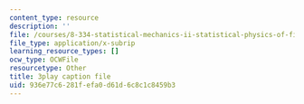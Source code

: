 ```yaml
---
content_type: resource
description: ''
file: /courses/8-334-statistical-mechanics-ii-statistical-physics-of-fields-spring-2014/936e77c6281fefa0d61d6c8c1c8459b3_1581262.srt
file_type: application/x-subrip
learning_resource_types: []
ocw_type: OCWFile
resourcetype: Other
title: 3play caption file
uid: 936e77c6-281f-efa0-d61d-6c8c1c8459b3
---
```


